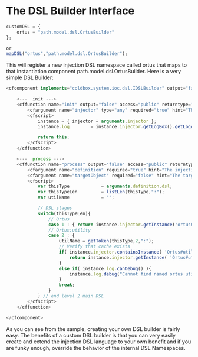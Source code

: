 # The DSL Builder Interface

```javascript
customDSL = {
	ortus = "path.model.dsl.OrtusBuilder"
};

or
mapDSL("ortus","path.model.dsl.OrtusBuilder");
```

This will register a new injection DSL namespace called ortus that maps to that instantiation component path.model.dsl.OrtusBuilder. Here is a very simple DSL Builder:

```javascript
<cfcomponent implements="coldbox.system.ioc.dsl.IDSLBuilder" output="false">

	<---  init --->
    <cffunction name="init" output="false" access="public" returntype="any" hint="Configure the DSL for operation and returns itself" colddoc:generic="coldbox.system.ioc.dsl.IDSLBuilder">
    	<cfargument name="injector" type="any" required="true" hint="The linked WireBox injector" colddoc:generic="coldbox.system.ioc.Injector"/>
		<cfscript>
			instance = { injector = arguments.injector };
			instance.log		= instance.injector.getLogBox().getLogger( this );

			return this;
		</cfscript>
    </cffunction>

	<---  process --->
    <cffunction name="process" output="false" access="public" returntype="any" hint="Process an incoming DSL definition and produce an object with it.">
		<cfargument name="definition" required="true" hint="The injection dsl definition structure to process. Keys: name, dsl"/>
		<cfargument name="targetObject" required="false" hint="The target object we are building the DSL dependency for."/>
		<cfscript>
			var thisType 			= arguments.definition.dsl;
			var thisTypeLen 		= listLen(thisType,":");
			var utilName 			= "";

			// DSL stages
			switch(thisTypeLen){
				// Ortus
				case 1 : { return instance.injector.getInstance('ortusUtil'); }
				// Ortus:utility
				case 2 : {
					utilName = getToken(thisType,2,":");
					// Verify that cache exists
					if( instance.injector.containsInstance( 'Ortus#utilName'# ) ){
						return instance.injector.getInstance( 'Ortus#utilName#' );
					}
					else if( instance.log.canDebug() ){
						instance.log.debug("Cannot find named ortus utility #utilName# using definition: #arguments.definition.toString()#");
					}
					break;
				}
			} // end level 2 main DSL
		</cfscript>
    </cffunction>

</cfcomponent>
```
As you can see from the sample, creating your own DSL builder is fairly easy. The benefits of a custom DSL builder is that you can very easily create and extend the injection DSL language to your own benefit and if you are funky enough, override the behavior of the internal DSL Namespaces.
